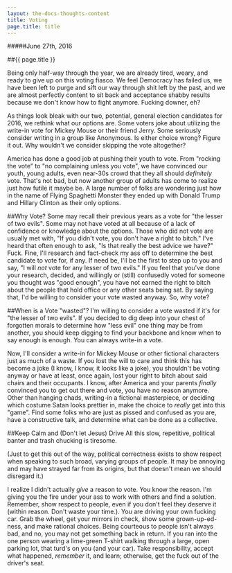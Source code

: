 ```yaml
---
layout: the-docs-thoughts-content
title: Voting
page.title: title
---
```

#####June 27th, 2016

##{{ page.title }}

Being only half-way through the year, we are already tired, weary, and ready
to give up on this voting fiasco. We feel Democracy has failed us, we have
been left to purge and sift our way through shit left by the past, and we are
almost perfectly content to sit back and acceptance shabby results because
we don't know how to fight anymore. Fucking downer, eh?  

As things look bleak with our two, potential, general election candidates for
2016, we rethink what our options are.
Some voters joke about utilizing the write-in vote for Mickey Mouse or their
friend Jerry. Some seriously consider writing in a group like Anonymous. Is
either choice wrong? Figure it out. Why wouldn't we consider skipping the vote
altogether?   

America has done a good job at pushing their youth to vote.
From "rocking the vote" to "no complaining unless you vote", we have convinced
our youth, young adults, even near-30s crowd that they all should *definitely* vote.
That's not bad, but now another group of adults has come to realize just how
futile it maybe be. A large number of folks are wondering just how in
the name of Flying Spaghetti Monster they ended up with Donald Trump and Hillary Clinton as
their only options.

##Why Vote?
Some may recall their previous years as a vote for "the lesser of two evils".
Some may not have voted at all because of a lack of confidence or knowledge
about the options. Those who did not vote are usually met with, "If you didn't
vote, you don't have a right to bitch." I've heard that often enough to ask,
"Is that really the best advice we have?" Fuck. Fine, I'll research and
fact-check my ass off to determine the best candidate to vote for, if any.
If need be, I'll be the first to step up to you and say, "I will *not* vote
for any lesser of two evils." If you feel that you've done your research,
decided, and willingly or (still) confusedly voted for someone you thought was "good enough",
you have not earned the right to bitch about the people that hold office or
any other seats being sat. By saying that, I'd be willing to consider your vote
wasted anyway. So, why vote?

##When is a Vote "wasted"?
I'm willing to consider a vote wasted if it's for "the lesser of two evils".
If you decided to dig deep into your chest of forgotten morals to determine how
"less evil" one thing may be from another, you should keep digging to find your
backbone and know when to say enough is enough. You can always write-in a vote.

Now, I'll consider a write-in for Mickey Mouse or other fictional characters
just as much of a waste. If you lost the will to care and think this has become
a joke (I know, I know, it looks like a joke), you shouldn't be voting anyway
or have at least, once again, lost your right to bitch about said chairs and
their occupants. I know, after America and your parents *finally* convinced you
to get out there and vote, you have no reason anymore. Other than hanging chads,
writing-in a fictional masterpiece, or deciding which costume Satan looks prettier in, make the choice to *really* get into
this "game". Find some folks who are just as pissed and confused as you are,
have a constructive talk, and determine what can be done as a collective.

##Keep Calm and (Don't let Jesus) Drive
All this slow, repetitive, political banter and trash chucking is tiresome.  

(Just to get this out of the way, political correctness exists to show respect when
speaking to such broad, varying groups of people. It may be annoying and may have
strayed far from its origins, but that doesn't mean we should disregard it.)  

I realize I didn't actually *give* a reason to vote. You know the reason. I'm giving you the fire under your ass to work with others and find a solution. Remember, show respect to people, even if you don't feel they deserve it (within reason. Don't waste your time.). You are driving your own fucking car.
Grab the wheel, get your mirrors in check, show some grown-up-ed-ness, and make rational choices. Being courteous to people
isn't always bad, and no, you may not get something back in return.
If you ran into the one person wearing a lime-green T-shirt walking through a large, open parking lot, that turd's on you (and your car).
Take responsibility, accept what happened, *remember* it, and learn; otherwise,
get the fuck out of the driver's seat.

